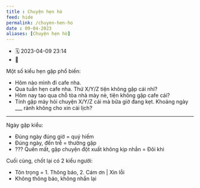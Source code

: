 ```yaml
---
title : Chuyện hẹn hò
feed: hide
permalink: /chuyen-hen-ho
date : 09-04-2023
aliases: [Chuyện hẹn hò]
---
```


- 🗓 2023-04-09 23:14
- 🔗 

Một số kiểu hẹn gặp phổ biến:
- Hôm nào mình đi cafe nha.
- Qua tuần hẹn cafe nha. Thứ X/Y/Z tiện không gặp cái nhỉ?
- Hôm nay tao qua chỗ tòa nhà mày nè, tiện không gặp cafe cái?
- Tính gặp mày hỏi chuyện X/Y/Z cái mà bữa giờ đang kẹt. Khoảng ngày ___ rảnh không cho xin cái lịch?

---

Ngày gặp kiểu:
- Đúng ngày đúng giờ = quý hiếm
- Đúng ngày, đến trễ = thường gặp
- ??? Quên mất, gặp chuyện đột xuất không kịp nhắn = Đôi khi

Cuối cùng, chốt lại có 2 kiểu người:
- Tôn trọng  = 1. Thông báo, 2. Cám ơn | Xin lỗi 
- Không thông báo, không nhắn lại